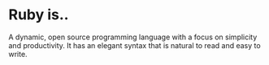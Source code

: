 # Ruby is..

A dynamic, open source programming language with a focus on simplicity and
productivity. It has an elegant syntax that is natural to read and easy to write.
